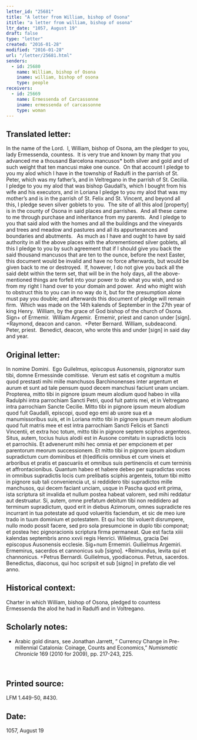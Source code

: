 ```yaml
---
letter_id: "25681"
title: "A letter from William, bishop of Osona"
ititle: "a letter from william, bishop of osona"
ltr_date: "1057, August 19"
draft: false
type: "letter"
created: "2016-01-28"
modified: "2016-01-28"
url: "/letter/25681.html"
senders:
  - id: 25680
    name: William, bishop of Osona
    iname: william, bishop of osona
    type: people
receivers:
  - id: 25669
    name: Ermessenda of Carcassonne
    iname: ermessenda of carcassonne
    type: woman
---
```

<h2> Translated letter:</h2><p>In the name of the Lord.&nbsp; I, William, bishop of Osona, am the pledger to you, lady Ermessenda, countess.&nbsp; It is very true and known by many that you advanced me a thousand Barcelona mancusos* both silver and gold and of such weight that ten mancusi make one ounce.&nbsp; On that account I pledge to you my alod which I have in the township of Radulfi in the parrish of St. Peter, which was my father’s, and in Veltregano in the parrish of St. Cecilia.&nbsp; I pledge to you my alod that was bishop Gaudall’s, which I bought from his wife and his executors, and in Loriana I pledge to you my alod that was my mother’s and is in the parrish of St. Felix and St. Vincent, and beyond all this, I pledge seven silver goblets to you.&nbsp; The site of all this alod [property] is in the county of Osona in said places and parrishes.&nbsp; And all these came to me through purchase and inheritance from my parents.&nbsp; And I pledge to you that said alod with the homes and all the buildings and the vineyards and trees and meadow and pastures and all its appurtenances and boundaries and abutments.&nbsp;&nbsp; As much as I have and ought to have by said authority in all the above places with the aforementioned silver goblets, all this I pledge to you by such agreement that if I should give you back the said thousand mancusos that are ten to the ounce, before the next Easter, this document would be invalid and have no force afterwards, but would be given back to me or destroyed.&nbsp; If, however, I do not give you back all the said debt within the term set, that will be in the holy days, all the above-mentioned things are forfeit into your power to do what you wish, and so from my right I hand over to your domain and power.&nbsp; And who might wish to obstruct this to you can in no way do it, but for the presumption alone must pay you double; and afterwards this document of pledge will remain firm.&nbsp; Which was made on the 14th kalends of September in the 27th year of king Henry.&nbsp; William, by the grace of God bishop of the church of Osona.&nbsp; Sign+ of Ermemir.&nbsp; William Argemir.&nbsp; Ermemir, priest and canon under [sign]. +Raymond, deacon and canon.&nbsp; +Peter Bernard. William, subdeacond.&nbsp; Peter, priest.&nbsp; Benedict, deacon, who wrote this and under [sign] in said day and year.</p><h2 class="mt-4"> Original letter:</h2><p class="Bodytext21">In nomine Domini.&nbsp; Ego Guilelmus, episcopus Ausonensis, pignorator sum tibi, domne Ermessinde comitisse.&nbsp; Verum est satis et cognitum a multis quod prestasti mihi mille manchusos Barchinonenses inter argentum et aurum et sunt ad tale pensum quod decem manchusi faciunt unam unciam. Propterea, mitto tibi in pignore ipsum meum alodium quod habeo in villa Radulphi intra parrochiam Sancti Petri, quod fuit patris mei, et in Veltregano intra parrochiam Sancte Cecilie. Mitto tibi in pignore ipsum meum alodium quod fuit Gaudalli, episcopi, quod ego emi ab uxore sua et a manumissoribus suis, et in Loriana mitto tibi in pignore ipsum meum alodium quod fuit matris mee et est intra par­rochiam Sancti Felicis et Sancti Vincentii, et extra hoc totum, mitto tibi in pignore septem sciphos argenteos. Situs, autem, tocius huius alodii est in Ausone comitatu in supradictis locis et parrochiis. Et advenerunt mihi hec omnia et per empcionem et per parentorum meorum succes­sionem. Et mitto tibi in pignore ipsum alodium supradictum cum dominibus et (h)edificiis omnibus et cum vineis et arboribus et pratis et pascuariis et omnibus suis pertinenciis et cum terminis et affrontacionibus. Quantum habeo et habere debeo per supradictas voces in omnibus supra­dictis locis cum prelibatis sciphis argenteis, totum tibi mitto in pignore sub tali conveniencia ut, si reddidero tibi supradictos mille manchusos, qui decem faciant unciam, usque in Pascha quod erit prima, ista scriptura sit invalida et nullum postea habeat valorem, sed mihi reddatur aut destruatur. Si, autem, omne prefatum debitum tibi non reddidero ad terminum supradictum, quod erit in diebus Azimorum, omnes supradicte res incurrant in tua potestate ad quod volueritis faciendum, et sic de meo iure trado in tuum dominium et potestatem. Et qui hoc tibi voluerit disrumpere, nullo modo possit facere, sed pro sola presumcione in duplo tibi componat; et postea hec pignoracionis scriptura firma permaneat. Que est facta xiiii kalendas septembris anno xxvii regis Henrici. Wilielmus, gracia Dei episcopus Ausonensis ecclesie. Sig+num Ermemiri. Guilielmus Argemiri. Ermemirus, sacerdos et cannonicus sub [signo]. +Reimundus, levita qui et channonicus. +Petrus Bernardi. Guilielmus, ypodiaconus. Petrus, sacerdos. Benedictus, diaconus, qui hoc scripsit et sub [signo] in prefato die vel anno.&nbsp;&nbsp;</p><h2 class="mt-4"> Historical context:</h2><p>Charter in which William, bishop of Osona, pledged to countess Ermessenda the alod he had in Radulfi and in Voltregano.</p><h2 class="mt-4"> Scholarly notes:</h2><ul><li>Arabic gold dinars, see Jonathan Jarrett, ” Currency Change in Pre-millennial Catalonia: Coinage, Counts and Economics,” <i>Numismatic Chronicle</i> 169 (2010 for 2009), pp. 217-243, 225.</li></ul><p>&nbsp;</p><h2 class="mt-4"> Printed source:</h2><p><span>LFM 1.449-50, #430.&nbsp;</span></p><h2 class="mt-4"> Date:</h2>1057, August 19